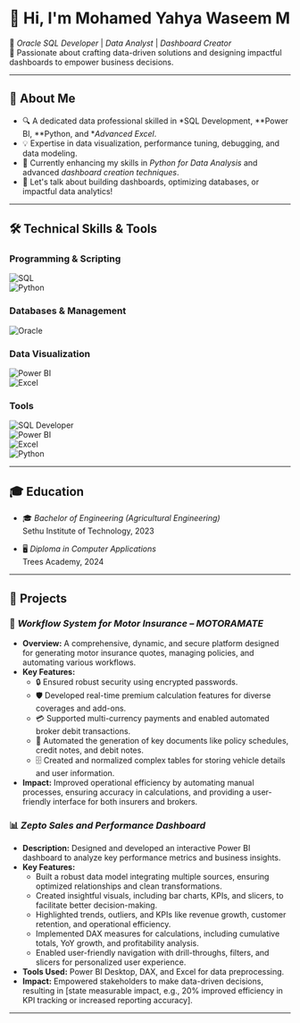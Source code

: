 # 👋 Hi, I'm Mohamed Yahya Waseem M  

🚀 *Oracle SQL Developer* | *Data Analyst* | *Dashboard Creator*  
🎯 Passionate about crafting data-driven solutions and designing impactful dashboards to empower business decisions.  

---

## 🌟 About Me  

- 🔍 A dedicated data professional skilled in *SQL Development, **Power BI, **Python, and **Advanced Excel*.  
- 💡 Expertise in data visualization, performance tuning, debugging, and data modeling.  
- 🌱 Currently enhancing my skills in *Python for Data Analysis* and advanced *dashboard creation techniques*.  
- 💬 Let's talk about building dashboards, optimizing databases, or impactful data analytics!  

---

## 🛠 Technical Skills & Tools  

### Programming & Scripting  
![SQL](https://img.shields.io/badge/-SQL-4479A1?logo=MySQL&logoColor=white)  
![Python](https://img.shields.io/badge/-Python-3776AB?logo=Python&logoColor=white)  

### Databases & Management  
![Oracle](https://img.shields.io/badge/-Oracle%2011G-F80000?logo=Oracle&logoColor=white)  

### Data Visualization  
![Power BI](https://img.shields.io/badge/-Power%20BI-F2C811?logo=Power-BI&logoColor=black)  
![Excel](https://img.shields.io/badge/-Advanced%20Excel-217346?logo=Microsoft-Excel&logoColor=white)  

### Tools  
![SQL Developer](https://img.shields.io/badge/-SQL%20Developer-4479A1?logo=Oracle&logoColor=white)  
![Power BI](https://img.shields.io/badge/-Power%20BI-F2C811?logo=Power-BI&logoColor=black)  
![Excel](https://img.shields.io/badge/-Advanced%20Excel-217346?logo=Microsoft-Excel&logoColor=white)  
![Python](https://img.shields.io/badge/-Python-3776AB?logo=Python&logoColor=white)  

---

## 🎓 Education  

- 🎓 *Bachelor of Engineering (Agricultural Engineering)*  
  Sethu Institute of Technology, 2023  

- 🖥 *Diploma in Computer Applications*  
  Trees Academy, 2024  

---

## 🌟 Projects  

### 🚗 *Workflow System for Motor Insurance – MOTORAMATE*  
- **Overview:** A comprehensive, dynamic, and secure platform designed for generating motor insurance quotes, managing policies, and automating various workflows.  
- **Key Features:**  
  - 🔒 Ensured robust security using encrypted passwords.  
  - 🛡 Developed real-time premium calculation features for diverse coverages and add-ons.  
  - 💳 Supported multi-currency payments and enabled automated broker debit transactions.  
  - 📑 Automated the generation of key documents like policy schedules, credit notes, and debit notes.  
  - 🗄 Created and normalized complex tables for storing vehicle details and user information.  
- **Impact:** Improved operational efficiency by automating manual processes, ensuring accuracy in calculations, and providing a user-friendly interface for both insurers and brokers.  

### 📊 *Zepto Sales and Performance Dashboard*  
- **Description:** Designed and developed an interactive Power BI dashboard to analyze key performance metrics and business insights.  
- **Key Features:**  
  - Built a robust data model integrating multiple sources, ensuring optimized relationships and clean transformations.  
  - Created insightful visuals, including bar charts, KPIs, and slicers, to facilitate better decision-making.  
  - Highlighted trends, outliers, and KPIs like revenue growth, customer retention, and operational efficiency.  
  - Implemented DAX measures for calculations, including cumulative totals, YoY growth, and profitability analysis.  
  - Enabled user-friendly navigation with drill-throughs, filters, and slicers for personalized user experience.  
- **Tools Used:** Power BI Desktop, DAX, and Excel for data preprocessing.  
- **Impact:** Empowered stakeholders to make data-driven decisions, resulting in [state measurable impact, e.g., 20% improved efficiency in KPI tracking or increased reporting accuracy].  

---
